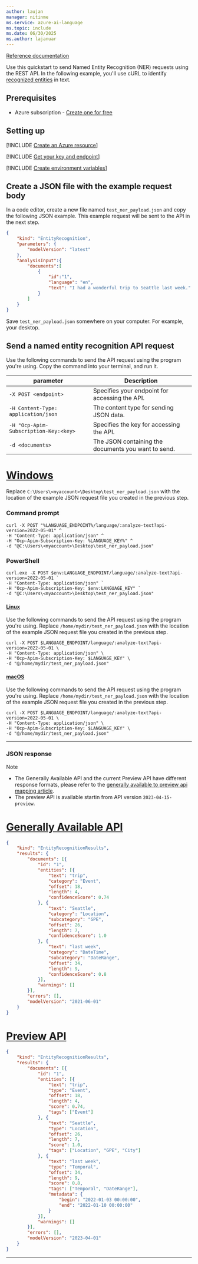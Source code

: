 ```yaml
---
author: laujan
manager: nitinme
ms.service: azure-ai-language
ms.topic: include
ms.date: 06/30/2025
ms.author: lajanuar
---
```


[Reference documentation](https://go.microsoft.com/fwlink/?linkid=2239169)

Use this quickstart to send Named Entity Recognition (NER) requests using the REST API. In the following example, you'll use cURL to identify [recognized entities](../../concepts/named-entity-categories.md) in text.

## Prerequisites

* Azure subscription - [Create one for free](https://azure.microsoft.com/pricing/purchase-options/azure-account?cid=msft_learn)


## Setting up

[!INCLUDE [Create an Azure resource](../../../includes/create-resource.md)]



[!INCLUDE [Get your key and endpoint](../../../includes/get-key-endpoint.md)]



[!INCLUDE [Create environment variables](../../../includes/environment-variables.md)]


## Create a JSON file with the example request body

In a code editor, create a new file named `test_ner_payload.json` and copy the following JSON example. This example request will be sent to the API in the next step.

```json
{
    "kind": "EntityRecognition",
    "parameters": {
        "modelVersion": "latest"
    },
    "analysisInput":{
        "documents":[
            {
                "id":"1",
                "language": "en",
                "text": "I had a wonderful trip to Seattle last week."
            }
        ]
    }
}
```

Save `test_ner_payload.json` somewhere on your computer. For example, your desktop.  

## Send a named entity recognition API request

Use the following commands to send the API request using the program you're using. Copy the command into your terminal, and run it.

|parameter  |Description  |
|---------|---------|
|`-X POST <endpoint>`     | Specifies your endpoint for accessing the API.        |
|`-H Content-Type: application/json`     | The content type for sending JSON data.          |
|`-H "Ocp-Apim-Subscription-Key:<key>`    | Specifies the key for accessing the API.        |
|`-d <documents>`     | The JSON containing the documents you want to send.         |

# [Windows](#tab/windows)

 Replace `C:\Users\<myaccount>\Desktop\test_ner_payload.json` with the location of the example JSON request file you created in the previous step.

### Command prompt

```terminal
curl -X POST "%LANGUAGE_ENDPOINT%/language/:analyze-text?api-version=2022-05-01" ^
-H "Content-Type: application/json" ^
-H "Ocp-Apim-Subscription-Key: %LANGUAGE_KEY%" ^
-d "@C:\Users\<myaccount>\Desktop\test_ner_payload.json"
```

### PowerShell

```terminal
curl.exe -X POST $env:LANGUAGE_ENDPOINT/language/:analyze-text?api-version=2022-05-01 `
-H "Content-Type: application/json" `
-H "Ocp-Apim-Subscription-Key: $env:LANGUAGE_KEY" `
-d "@C:\Users\<myaccount>\Desktop\test_ner_payload.json"
```

#### [Linux](#tab/linux)

Use the following commands to send the API request using the program you're using. Replace `/home/mydir/test_ner_payload.json` with the location of the example JSON request file you created in the previous step.

```terminal
curl -X POST $LANGUAGE_ENDPOINT/language/:analyze-text?api-version=2022-05-01 \
-H "Content-Type: application/json" \
-H "Ocp-Apim-Subscription-Key: $LANGUAGE_KEY" \
-d "@/home/mydir/test_ner_payload.json"
```

#### [macOS](#tab/macos)

Use the following commands to send the API request using the program you're using. Replace `/home/mydir/test_ner_payload.json` with the location of the example JSON request file you created in the previous step.

```terminal
curl -X POST $LANGUAGE_ENDPOINT/language/:analyze-text?api-version=2022-05-01 \
-H "Content-Type: application/json" \
-H "Ocp-Apim-Subscription-Key: $LANGUAGE_KEY" \
-d "@/home/mydir/test_ner_payload.json"
```

---

### JSON response

> [!NOTE]
> * The Generally Available API and the current Preview API have different response formats, please refer to the [generally available to preview api mapping article](../../concepts/ga-preview-mapping.md).
> * The preview API is available startin from API version `2023-04-15-preview`.

# [Generally Available API](#tab/ga-api)

```json
{
	"kind": "EntityRecognitionResults",
	"results": {
		"documents": [{
			"id": "1",
			"entities": [{
				"text": "trip",
				"category": "Event",
				"offset": 18,
				"length": 4,
				"confidenceScore": 0.74
			}, {
				"text": "Seattle",
				"category": "Location",
				"subcategory": "GPE",
				"offset": 26,
				"length": 7,
				"confidenceScore": 1.0
			}, {
				"text": "last week",
				"category": "DateTime",
				"subcategory": "DateRange",
				"offset": 34,
				"length": 9,
				"confidenceScore": 0.8
			}],
			"warnings": []
		}],
		"errors": [],
		"modelVersion": "2021-06-01"
	}
}
```

# [Preview API](#tab/preview-api)

```json
{
	"kind": "EntityRecognitionResults",
	"results": {
		"documents": [{
			"id": "1",
			"entities": [{
				"text": "trip",
				"type": "Event",
				"offset": 18,
				"length": 4,
				"score": 0.74,
				"tags": ["Event"]
			}, {
				"text": "Seattle",
				"type": "Location",
				"offset": 26,
				"length": 7,
				"score": 1.0,
				"tags": ["Location", "GPE", "City"]
			}, {
				"text": "last week",
				"type": "Temporal",
				"offset": 34,
				"length": 9,
				"score": 0.8,
				"tags": ["Temporal", "DateRange"],
				"metadata": {
					"begin": "2022-01-03 00:00:00",
					"end": "2022-01-10 00:00:00"
				}
			}],
			"warnings": []
		}],
		"errors": [],
		"modelVersion": "2023-04-01"
	}
}
```

---
